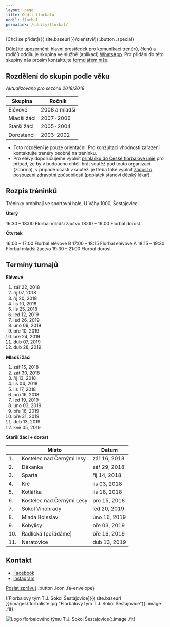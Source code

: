 ```yaml
---
layout: page
title: Oddíl florbalu
oddil: florbal
permalink: /oddily/florbal/
---
```


[Chci se přidat]({{ site.baseurl }}/clenstvi/){:.button .special}

Důležité upozornění: hlavní prostředek pro komunikaci trenérů, členů a rodičů oddílu je skupina ve službě (aplikaci) [WhatsApp](https://www.whatsapp.com/?l=cs). Pro přidání do této skupiny nás prosím kontaktujte [formulářem níže](#napiste-nam).

## Rozdělení do skupin podle věku

_Aktualizováno pro sezónu 2018/2019_

|   Skupina   |     Ročník    |
|-------------|---------------|
| Elévové     | 2008 a mladší |
| Mladší žáci | 2007-2006     |
| Starší žáci | 2005-2004     |
| Dorostenci  | 2003–2002     |

* Toto rozdělení je pouze orientační. Pro konzultaci vhodnosti zařazení kontaktujte trenéry osobně na tréninku.
* Pro elévy doporučujeme vyplnit [přihlášku do České florbalové unie](https://www.ceskyflorbal.cz/dms/serve/assigned-file/1544/) pro případ, že by v budoucnu chtěli hrát soutěž pod touto organizací (zdarma), v případě účasti v soutěži je třeba také vyplnit [žádost o posouzení zdravotní způsobilosti](https://www.ceskyflorbal.cz/dms/serve/assigned-file/1473/1447) (poplatek stanoví dětský lékař).

## Rozpis tréninků

Tréninky probíhají ve sportovní hale, U Váhy 1000, Šestajovice.

**Úterý**

16:30 – 18:00 Florbal mladší žactvo
18:00 – 19:00 Florbal dorost

**Čtvrtek**

16:00 – 17:00 Florbal elévové B
17:00 – 18:15 Florbal elévové A
18:15 – 19:30 Florbal mladší žactvo
19:30 – 21:00 Florbal dorost

## Termíny turnajů

**Elévové**

1. zář 22, 2018
2. říj 07, 2018
3. říj 20, 2018
4. lis 10, 2018
5. lis 25, 2018
6. led 12, 2019
7. led 26, 2019
8. úno 09, 2019
9. bře 10, 2019
10. bře 24, 2019
11. dub 07, 2019
12. dub 28, 2019

**Mladší žáci**

1. zář 15, 2018
2. zář 30, 2018
3. říj 13, 2018
4. lis 04, 2018
5. lis 17, 2018
6. pro 16, 2018
7. led 19, 2019
8. úno 03, 2019
9. bře 16, 2019
10. bře 31, 2019
11. dub 13, 2019
12. kvě 05, 2019

**Starší žáci + dorost**

|     |             Místo             |    Datum     |
|-----|-------------------------------|--------------|
|  1. | Kostelec nad Černými lesy     | zář 16, 2018 |
|  2. | Děkanka                       | zář 29, 2018 |
|  3. | Sparta                        | říj 14, 2018 |
|  4. | Krč                           | lis 03, 2018 |
|  5. | Kotlářka                      | lis 18, 2018 |
|  6. | Kostelec nad Černými Lesy     | pro 15, 2018 |
|  7. | Sokol Vinohrady               | led 20, 2019 |
|  8. | Mladá Boleslav                | úno 16, 2019 |
|  9. | Kobylisy                      | bře 03, 2019 |
| 10. | Radlická (pořádáme)           | bře 16, 2019 |
| 11. | Neratovice                    | dub 13, 2019 |

## Kontakt

* [Facebook](https://www.facebook.com/sestajoviceflorbal/)
* [instagram](https://www.instagram.com/tjsokolsestajovice/)

[Poslat zprávu](#napiste-nam){:.button .icon .fa-envelope}

![Florbalový tým T.J. Sokol Šestajovice]({{ site.baseurl }}/images/florbaliste.jpg "Florbalový tým T.J. Sokol Šestajovice"){:.image .fit}

![Logo florbalového týmu T.J. Sokol Šestajovice]({{relative}}/images/logo-florbal-hor.jpeg){:.image .fit}
